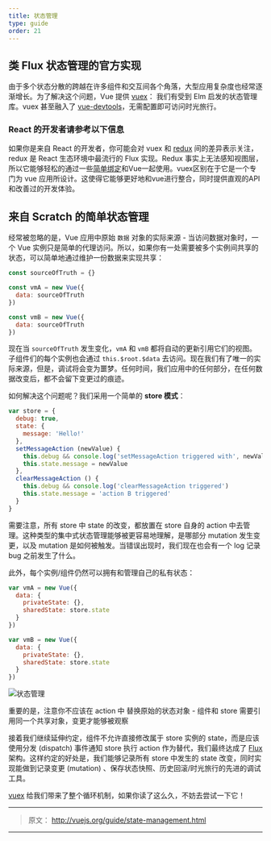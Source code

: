```yaml
---
title: 状态管理
type: guide
order: 21
---
```


## 类 Flux 状态管理的官方实现

由于多个状态分散的跨越在许多组件和交互间各个角落，大型应用复杂度也经常逐渐增长。为了解决这个问题，Vue 提供 [vuex](https://github.com/vuejs/vuex)： 我们有受到 Elm 启发的状态管理库。vuex 甚至融入了 [vue-devtools](https://github.com/vuejs/vue-devtools)，无需配置即可访问时光旅行。

### React 的开发者请参考以下信息

如果你是来自 React 的开发者，你可能会对 vuex 和 [redux](https://github.com/reactjs/redux) 间的差异表示关注，redux 是 React 生态环境中最流行的 Flux 实现。Redux 事实上无法感知视图层，所以它能够轻松的通过一些[简单绑定](https://github.com/egoist/revue)和Vue一起使用。vuex区别在于它是一个专门为 vue 应用所设计。这使得它能够更好地和vue进行整合，同时提供直观的API和改善过的开发体验。

## 来自 Scratch 的简单状态管理

经常被忽略的是，Vue 应用中原始 `数据` 对象的实际来源 - 当访问数据对象时，一个 Vue 实例只是简单的代理访问。所以，如果你有一处需要被多个实例间共享的状态，可以简单地通过维护一份数据来实现共享：

``` js
const sourceOfTruth = {}

const vmA = new Vue({
  data: sourceOfTruth
})

const vmB = new Vue({
  data: sourceOfTruth
})
```

现在当 `sourceOfTruth` 发生变化，`vmA` 和 `vmB` 都将自动的更新引用它们的视图。子组件们的每个实例也会通过 `this.$root.$data` 去访问。现在我们有了唯一的实际来源，但是，调试将会变为噩梦。任何时间，我们应用中的任何部分，在任何数据改变后，都不会留下变更过的痕迹。

如何解决这个问题呢？我们采用一个简单的 **store 模式**：

``` js
var store = {
  debug: true,
  state: {
    message: 'Hello!'
  },
  setMessageAction (newValue) {
    this.debug && console.log('setMessageAction triggered with', newValue)
    this.state.message = newValue
  },
  clearMessageAction () {
    this.debug && console.log('clearMessageAction triggered')
    this.state.message = 'action B triggered'
  }
}
```

需要注意，所有 store 中 state 的改变，都放置在 store 自身的 action 中去管理。这种类型的集中式状态管理能够被更容易地理解，是哪部分 mutation 发生变更，以及 mutation 是如何被触发。当错误出现时，我们现在也会有一个 log 记录 bug 之前发生了什么。

此外，每个实例/组件仍然可以拥有和管理自己的私有状态：

``` js
var vmA = new Vue({
  data: {
    privateState: {},
    sharedState: store.state
  }
})

var vmB = new Vue({
  data: {
    privateState: {},
    sharedState: store.state
  }
})
```

![状态管理](/images/state.png)

<p class="tip">重要的是，注意你不应该在 action 中 替换原始的状态对象 - 组件和 store 需要引用同一个共享对象，变更才能够被观察</p>

接着我们继续延伸约定，组件不允许直接修改属于 store 实例的 state，而是应该使用分发 (dispatch) 事件通知 store 执行 action 作为替代，我们最终达成了 [Flux](https://facebook.github.io/flux/) 架构。这样约定的好处是，我们能够记录所有 store 中发生的 state 改变，同时实现能做到记录变更 (mutation) 、保存状态快照、历史回滚/时光旅行的先进的调试工具。

[vuex](https://github.com/vuejs/vuex) 给我们带来了整个循环机制，如果你读了这么久，不妨去尝试一下它！

***

> 原文： http://vuejs.org/guide/state-management.html

***
